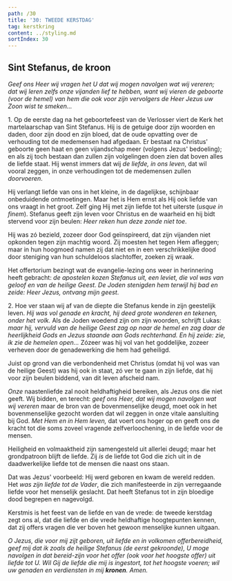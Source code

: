 ```yaml
---
path: /30
title: '30: TWEEDE KERSTDAG'
tag: kerstkring
content: ../styling.md
sortIndex: 30
---
```


## Sint Stefanus, de kroon

_Geef ons Heer wij vragen het U dat wij mogen navolgen wat wij vereren; dat wij leren zelfs onze vijanden lief te hebben, want wij vieren de geboorte (voor de hemel) van hem die ook voor zijn vervolgers de Heer Jezus uw Zoon wist te
smeken..._

1\. Op de eerste dag na het geboortefeest van de Verlosser viert de Kerk het martelaarschap van Sint Stefanus. Hij is de getuige door zijn woorden en daden, door zijn dood en zijn bloed, dat de oude opvatting over de verhouding tot de medemensen had afgedaan. Er bestaat na Christus' geboorte geen haat en geen vijandschap meer (volgens Jezus' bedoeling); en als zij toch bestaan dan zullen zijn volgelingen doen zien dat boven alles de liefde staat. Hij wenst immers dat wij _de liefde, in ons leven_, dat wil vooral zeggen, in onze verhoudingen tot de medemensen zullen _doorvoeren_.

Hij verlangt liefde van ons in het kleine, in de dagelijkse, schijnbaar onbeduidende ontmoetingen. Maar het is Hem ernst als Hij ook liefde van ons vraagt in het groot. Zelf ging Hij met zijn liefde tot het uiterste (_usque in finem_). Stefanus geeft zijn leven voor Christus en de waarheid en hij bidt stervend voor zijn beulen: _Heer reken hun deze zonde niet toe_.

Hij was zó bezield, zozeer door God geïnspireerd, dat zijn vijanden niet opkonden tegen zijn machtig woord. Zij moesten het tegen Hem afleggen; maar in hun hoogmoed namen zij dat niet en in een verschrikkelijke dood door steniging van hun schuldeloos slachtoffer, zoeken zij wraak.

Het offertorium bezingt wat de evangelie-lezing ons weer in herinnering heeft gebracht: _de apostelen kozen Stefanus uit, een leviet, die vol was van geloof en van de heilige Geest. De Joden stenigden hem terwijl hij bad en zeide: Heer Jezus, ontvang mijn geest_.

2\. Hoe ver staan wij af van de diepte die Stefanus kende in zijn geestelijk leven. _Hij was vol genade en kracht, hij deed grote wonderen en tekenen, onder het volk._ Als de Joden woedend zijn om zijn woorden, schrijft Lukas: _maar hij, vervuld van de heilige Geest zag op naar de hemel en zag daar de heerlijkheid Gods en Jezus staande aan Gods rechterhand. En hij zeide: zie, ik zie de hemelen open..._ Zózeer was hij vol van het goddelijke, zozeer verheven door de genadewerking die hem had geheiligd.

Juist op grond van die verbondenheid met Christus (omdat hij vol was van de heilige Geest) was hij ook in staat, zó ver te gaan in zijn liefde, dat hij voor zijn beulen biddend, van dit leven afscheid nam.

_Onze_ naastenliefde zal nooit heldhaftigheid bereiken, als Jezus ons die niet geeft. Wij bidden, en terecht: _geef ons Heer, dat wij mogen navolgen wat wij vereren_ maar de bron van de bovenmenselijke deugd, moet ook in het bovenmenselijke gezocht worden dat wil zeggen in onze vitale aansluiting bij God. _Met Hem en in Hem leven,_ dat voert ons hoger op en geeft ons de kracht tot die soms zoveel vragende zelfverloochening, in de liefde voor de mensen.

Heiligheid en volmaaktheid zijn samengesteld uit allerlei deugd; maar het grondpatroon blijft de liefde. Zij _is_ de liefde tot God die zich uit in de daadwerkelijke liefde tot de mensen die naast ons staan.

Dat was Jezus' voorbeeld: Hij werd geboren en kwam de wereld redden. Het _was zijn liefde tot de Vader_, die zich manifesteerde in zijn verregaande liefde voor het menselijk geslacht. Dat heeft Stefanus tot in zijn bloedige dood begrepen en nagevolgd.

Kerstmis is het feest van de liefde en van de vrede: de tweede kerstdag zegt ons al, dat die liefde en die vrede heldhaftige hoogtepunten kennen, dat zij offers vragen die ver boven het gewoon menselijke kunnen uitgaan.

_O Jezus, die voor mij zijt geboren, uit liefde en in volkomen offerbereidheid, geef mij dat ik zoals de heilige Stefanus (de eerst gekroonde), U moge navolgen in dat bereid-zijn voor het offer (ook voor het hoogste offer) uit liefde tot U. Wil Gij de liefde die mij is ingestort, tot het hoogste voeren; wil uw genaden en verdiensten in mij __kronen__. Amen._
